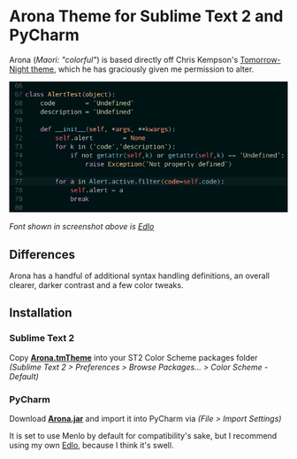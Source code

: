 Arona Theme for Sublime Text 2 and PyCharm
==========================================

Arona (*Maori: "colorful"*) is based directly off Chris Kempson's [Tomorrow-Night theme](https://github.com/ChrisKempson/Tomorrow-Theme), which he has graciously given me permission to alter. 


![Arona screenshot](https://github.com/ehamiter/Arona/raw/master/arona.png)

*Font shown in screenshot above is [Edlo](https://github.com/ehamiter/Edlo)*

Differences
-----------

Arona has a handful of additional syntax handling definitions, an overall clearer, darker contrast and a few color tweaks. 


Installation
------------

### Sublime Text 2
Copy **[Arona.tmTheme](https://github.com/ehamiter/Arona/raw/master/Arona.tmTheme)** into your ST2 Color Scheme packages folder *(Sublime Text 2 > Preferences > Browse Packages... > Color Scheme - Default)*


### PyCharm
Download **[Arona.jar](https://github.com/ehamiter/Arona/raw/master/Arona.jar)** and import it into PyCharm via *(File > Import Settings)*

It is set to use Menlo by default for compatibility's sake, but I recommend using my own [Edlo](https://github.com/ehamiter/Edlo), because I think it's swell.
